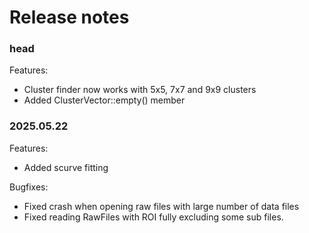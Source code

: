 # Release notes


### head

Features:

- Cluster finder now works with 5x5, 7x7 and 9x9 clusters
- Added ClusterVector::empty() member


### 2025.05.22

Features:

- Added scurve fitting

Bugfixes:

- Fixed crash when opening raw files with large number of data files
- Fixed reading RawFiles with ROI fully excluding some sub files. 



